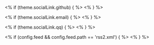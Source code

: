 <% if (theme.socialLink.github) { %>
    <a href="https://github.com/<%= theme.socialLink.github %>" class="tooltipped" target="_blank" data-tooltip="访问我的GitHub" data-position="top" data-delay="50">
        <i class="fa fa-github"></i>
    </a>
<% } %>

<% if (theme.socialLink.email) { %>
    <a href="mailto:<%= theme.socialLink.email %>" class="tooltipped" target="_blank" data-tooltip="邮件联系我" data-position="top" data-delay="50">
        <i class="fa fa-envelope-open"></i>
    </a>
<% } %>

<% if (theme.socialLink.qq) { %>
    <a href="tencent://AddContact/?fromId=50&fromSubId=1&subcmd=all&uin=<%= theme.socialLink.qq %>" class="tooltipped" data-tooltip="QQ联系我: <%= theme.socialLink.qq %>" data-position="top" data-delay="50">
        <i class="fa fa-qq"></i>
    </a>
<% } %>

<% if (config.feed && config.feed.path == 'rss2.xml') { %>
    <a href="<%- url_for('/rss2.xml') %>" class="tooltipped" target="_blank" data-tooltip="RSS2 订阅" data-position="top" data-delay="50">
        <i class="fa fa-rss"></i>
    </a>
<% } %>



 